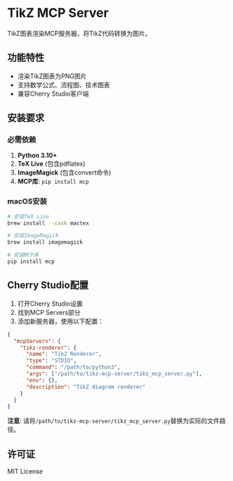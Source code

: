 # TikZ MCP Server

TikZ图表渲染MCP服务器，将TikZ代码转换为图片。

## 功能特性

- 渲染TikZ图表为PNG图片
- 支持数学公式、流程图、技术图表
- 兼容Cherry Studio客户端

## 安装要求

### 必需依赖

1. **Python 3.10+**
2. **TeX Live** (包含pdflatex)
3. **ImageMagick** (包含convert命令)
4. **MCP库**: `pip install mcp`

### macOS安装

```bash
# 安装TeX Live
brew install --cask mactex

# 安装ImageMagick  
brew install imagemagick

# 安装MCP库
pip install mcp
```

## Cherry Studio配置

1. 打开Cherry Studio设置
2. 找到MCP Servers部分
3. 添加新服务器，使用以下配置：

```json
{
  "mcpServers": {
    "tikz-renderer": {
      "name": "TikZ Renderer",
      "type": "STDIO",
      "command": "/path/to/python3",
      "args": ["/path/to/tikz-mcp-server/tikz_mcp_server.py"],
      "env": {},
      "description": "TikZ diagram renderer"
    }
  }
}
```

**注意**: 请将`/path/to/tikz-mcp-server/tikz_mcp_server.py`替换为实际的文件路径。

## 许可证

MIT License